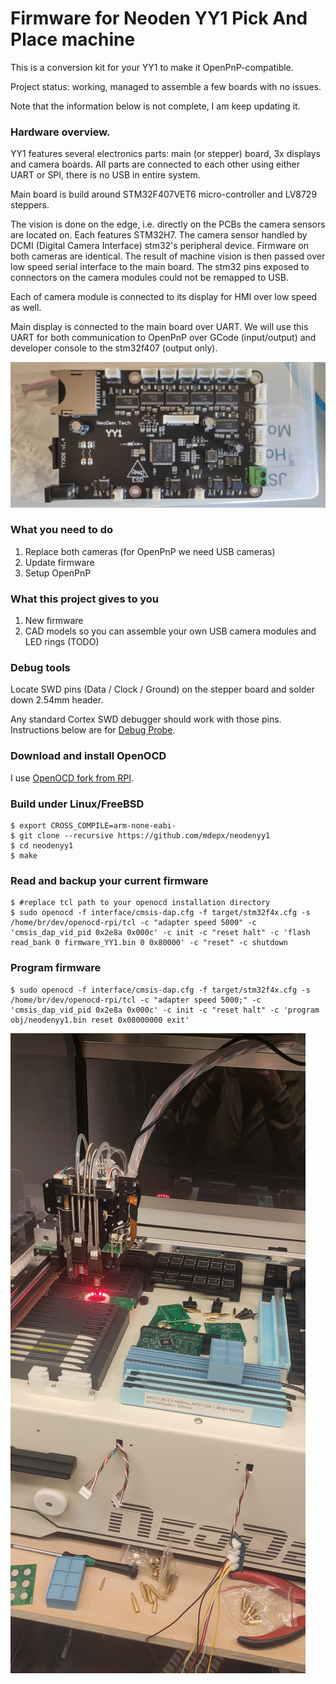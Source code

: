 # Firmware for Neoden YY1 Pick And Place machine

This is a conversion kit for your YY1 to make it OpenPnP-compatible.

Project status: working, managed to assemble a few boards with no issues.

Note that the information below is not complete, I am keep updating it.

### Hardware overview.

YY1 features several electronics parts: main (or stepper) board, 3x displays and camera boards. All parts are connected to each other using either UART or SPI, there is no USB in entire system.

Main board is build around STM32F407VET6 micro-controller and LV8729 steppers.

The vision is done on the edge, i.e. directly on the PCBs the camera sensors are located on. Each features STM32H7. The camera sensor handled by DCMI (Digital Camera Interface) stm32's peripheral device. Firmware on both cameras are identical. The result of machine vision is then passed over low speed serial interface to the main board. The stm32 pins exposed to connectors on the camera modules could not be remapped to USB.

Each of camera module is connected to its display for HMI over low speed as well.

Main display is connected to the main board over UART.
We will use this UART for both communication to OpenPnP over GCode (input/output) and developer console to the stm32f407 (output only).

![Stepper board](https://raw.githubusercontent.com/mdepx/neodenyy1/master/images/stepper_board.jpg)

### What you need to do

 1) Replace both cameras (for OpenPnP we need USB cameras)
 2) Update firmware
 3) Setup OpenPnP

### What this project gives to you

 1) New firmware
 2) CAD models so you can assemble your own USB camera modules and LED rings (TODO)

### Debug tools

Locate SWD pins (Data / Clock / Ground) on the stepper board and solder down 2.54mm header.

Any standard Cortex SWD debugger should work with those pins. Instructions below are for [Debug Probe](https://www.raspberrypi.com/products/debug-probe/).

### Download and install OpenOCD

I use [OpenOCD fork from RPI](https://github.com/raspberrypi/openocd.git).

### Build under Linux/FreeBSD
    $ export CROSS_COMPILE=arm-none-eabi-
    $ git clone --recursive https://github.com/mdepx/neodenyy1
    $ cd neodenyy1
    $ make

### Read and backup your current firmware
    $ #replace tcl path to your openocd installation directory
    $ sudo openocd -f interface/cmsis-dap.cfg -f target/stm32f4x.cfg -s /home/br/dev/openocd-rpi/tcl -c "adapter speed 5000" -c 'cmsis_dap_vid_pid 0x2e8a 0x000c' -c init -c "reset halt" -c 'flash read_bank 0 firmware_YY1.bin 0 0x80000' -c "reset" -c shutdown

### Program firmware
    $ sudo openocd -f interface/cmsis-dap.cfg -f target/stm32f4x.cfg -s /home/br/dev/openocd-rpi/tcl -c "adapter speed 5000;" -c 'cmsis_dap_vid_pid 0x2e8a 0x000c' -c init -c "reset halt" -c 'program obj/neodenyy1.bin reset 0x08000000 exit'

![NeoDen YY1](https://raw.githubusercontent.com/mdepx/neodenyy1/master/images/neodenyy1.jpg)
